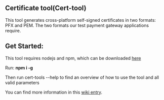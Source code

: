 ## Certificate tool(Cert-tool)

This tool generates cross-platform self-signed certificates in two formats: PFX and PEM.
The two formats our test payment gateway applications require.

## Get Started:
This tool requires nodejs and npm, which can be downloaded [here](https://www.npmjs.com/get-npm)

Run: **npm i -g**

Then run cert-tools --help to find an overview of how to use the tool and all valid parameters

You can find more information in this [wiki entry](https://docs.google.com/document/d/14xHup9IipXL6X6XTzle0NHcF1AqSq_N2P3AXaQNZWNs/edit).
